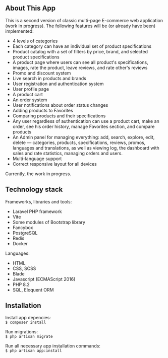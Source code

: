 ## About This App

This is a second version of classic multi-page E-commerce web application (work in progress). The following features will be (or already have been) implemented:

- 4 levels of categories
- Each category can have an individual set of product specifications
- Product catalog with a set of filters by price, brand, and selected product specifications
- A product page where users can see all product's specifications, images, rate the product, leave reviews, and rate other's reviews
- Promo and discount system
- Live search in products and brands
- User registration and authentication system
- User profile page
- A product cart
- An order system
- User notifications about order status changes
- Adding products to Favorites
- Comparing products and their specifications
- Any user regardless of authentication can use a product cart, make an order, see his order history, manage Favorites section, and compare products
- An Admin panel for managing everything: add, search, explore, edit, delete — categories, products, specifications, reviews, promos, languages and translations, as well as viewing log, the dashboard with sales and rate statistics, managing orders and users.
- Multi-language support
- Correct responsive layout for all devices

Currently, the work in progress.

## Technology stack

Frameworks, libraries and tools:

- Laravel PHP framework
- Vite
- Some modules of Bootstrap library
- Fancybox
- PostgreSQL
- Redis
- Docker

Languages:

- HTML
- CSS, SCSS
- Blade
- Javascript (ECMAScript 2016)
- PHP 8.2
- SQL, Eloquent ORM

## Installation

Install app depencies:  
`$ composer install`

Run migrations:  
`$ php artisan migrate`

Run all necessary app installation commands:  
`$ php artisan app:install`
